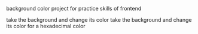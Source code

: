 background color
project for practice skills of frontend

take the background and change its color
take the background and change its color for a hexadecimal color